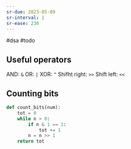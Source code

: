 ```yaml
---
sr-due: 2023-05-09
sr-interval: 1
sr-ease: 230
---
```


#dsa #todo

## Useful operators

AND: `&`
OR: `|`
XOR: `^`
Shifht right: `>>`
Shift left: `<<`

## Counting bits

```python
def count_bits(num):
	tot = 0
	while n > 0:
		if n & 1 == 1:
			tot += 1
		n = n >> 1
	return tot
```
